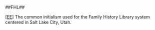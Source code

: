 ##FHL##

\[[EE](SOURCES.md#EE)\]  The common initialism used for the Family History Library system centered in Salt Lake City, Utah.
